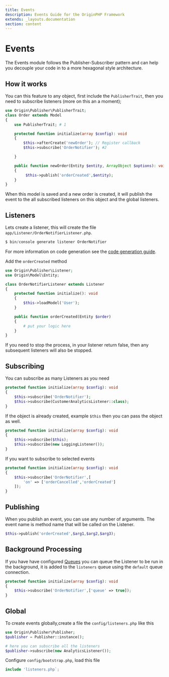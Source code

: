 ```yaml
---
title: Events
description: Events Guide for the OriginPHP Framework
extends: _layouts.documentation
section: content
---
```


# Events

The Events module follows the Publisher-Subscriber pattern and can help you decouple your code in to a more hexagonal style architecture.

## How it works

You can this feature to any object, first include the `PublisherTrait`, then you need to subscribe listeners (more on this an a moment);

```php
use Origin\Publisher\PublisherTrait;
class Order extends Model
{
    use PublisherTrait; # 1

    protected function initialize(array $config): void
    {
        $this->afterCreate('newOrder'); // Register callback
        $this->subscribe('OrderNotifier'); #2

    }

    public function newOrder(Entity $entity, ArrayObject $options): void
    {
         $this->publish('orderCreated',$entity);
    }
}
```

When this model is saved and a new order is created, it will publish the event to the all subscribed listeners on this object and the global listeners.

## Listeners

Lets create a listener, this will create the file `app/Listener/OrderNotifierListener.php`.

```php
$ bin/console generate listener OrderNotifier
```

For more information on code generation see the [code generation guide](/docs/development/code-generation).

Add the `orderCreated` method

```php
use Origin\Publisher\Listener;
use Origin\Model\Entity;

class OrderNotifierListener extends Listener
{
    protected function initialize(): void
    {
        $this->loadModel('User');
    }

    public function orderCreated(Entity $order)
    {
        # put your logic here
    }
}
```

If you need to stop the process, in your listener return false, then any subsequent listeners will also be stopped.

## Subscribing

You can subscribe as many Listeners as you need

```php
protected function initialize(array $config): void
{
    $this->subscribe('OrderNotifier');
    $this->subscribe(CustomerAnalyticsListener::class);
}
```

If the object is already created, example `$this` then you can pass the object as well.

```php
protected function initialize(array $config): void
{
    $this->subscribe($this);
    $this->subscribe(new LoggingListener());
}
```

If you want to subscribe to selected events

```php
protected function initialize(array $config): void
{
    $this->subscribe('OrderNotifier',[
        'on' => ['orderCancelled','orderCreated']
    ]);
}
```

## Publishing

When you publish an event, you can use any number of arguments. The event name is method name
that will be called on the Listener.

```php
$this->publish('orderCreated',$arg1,$arg2,$arg3);
```

## Background Processing

If you have have configured [Queues](/docs/queue) you can queue the Listener to be run in the background, it is added to the `listeners` queue using the `default` queue connection.

```php
protected function initialize(array $config): void
{
    $this->subscribe('OrderNotifier',['queue' => true]);
}
```

## Global

To create events globally,create a file the `config/listeners.php` like this

```php
use Origin\Publisher\Publisher;
$publisher = Publisher::instance();

# here you can subscribe all the listeners
$publisher->subscribe(new AnalyticsListener());
```

Configure `config/bootstrap.php`, load this file

```php
include 'listeners.php`;
```
